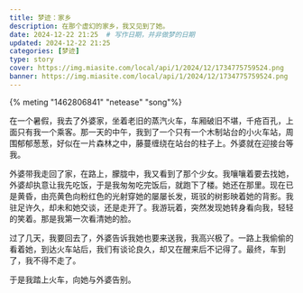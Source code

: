 ```yaml
---
title: 梦迹：家乡
description: 在那个虚幻的家乡，我又见到了她。
date: 2024-12-22 21:25  # 写作日期，并非做梦的日期
updated: 2024-12-22 21:25
categories: [梦迹]
type: story
cover: https://img.miasite.com/local/api/1/2024/12/1734775759524.png
banner: https://img.miasite.com/local/api/1/2024/12/1734775759524.png
---
```


{% meting "1462806841" "netease" "song"%}

在一个暑假，我去了外婆家，坐着老旧的蒸汽火车，车厢破旧不堪，千疮百孔，上面只有我一个乘客。那一天的中午，我到了一个只有一个木制站台的小火车站，周围郁郁葱葱，好似在一片森林之中，藤蔓缠绕在站台的柱子上。外婆就在迎接台等我。

外婆带我走回了家，在路上，朦胧中，我又看到了那个少女。我嚷嚷着要去找她，外婆却执意让我先吃饭，于是我匆匆吃完饭后，就跑下了楼。她还在那里。现在已是黄昏，由亮黄色向粉红色的光射穿她的屡屡长发，斑驳的树影映着她的背影。我驻足许久，却未和她交谈，还是走开了。我游玩着，突然发现她转身看向我，轻轻的笑着。那是我第一次看清她的脸。

过了几天，我要回去了，外婆告诉我她也要来送我，我高兴极了。一路上我偷偷的看着她，到达火车站后，我们有谈论良久，却又在醒来后不记得了。最终，车到了，我不得不走了。

于是我踏上火车，向她与外婆告别。